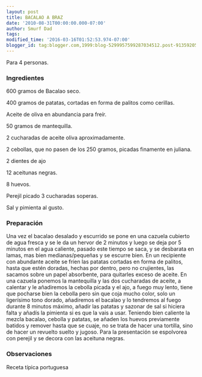 ```yaml
---
layout: post
title: BACALAO A BRAZ
date: '2010-08-31T00:00:00.000-07:00'
author: Smurf Dad
tags: 
modified_time: '2016-03-16T01:52:53.974-07:00'
blogger_id: tag:blogger.com,1999:blog-5299957599287034512.post-9135920546894529587
---
```


Para 4 personas.

<h3>Ingredientes</h3>

600 gramos de Bacalao seco.

400 gramos de patatas, cortadas en forma de palitos como cerillas.

Aceite de oliva en abundancia para freír.

50 gramos de mantequilla.

2 cucharadas de aceite oliva aproximadamente.

2 cebollas, que no pasen de los 250 gramos, picadas finamente en juliana.

2 dientes de ajo

12 aceitunas negras.

8 huevos.

Perejil picado 3 cucharadas soperas.

Sal y pimienta al gusto.

<h3>Preparación</h3>

Una vez el bacalao desalado y escurrido se pone en una cazuela cubierto de agua fresca y se le da un hervor de 2 minutos y luego se deja por 5 minutos en el agua caliente, pasado este tiempo se saca, y se desbarata en lamas, mas bien medianas/pequeñas y se escurre bien. En un recipiente con abundante aceite se fríen las patatas cortadas en forma de palitos, hasta que estén doradas, hechas por dentro, pero no crujientes, las sacamos sobre un papel absorbente, para quitarles exceso de aceite. En una cazuela ponemos la mantequilla y las dos cucharadas de aceite, a calentar y le añadiremos la cebolla picada y el ajo, a fuego muy lento, tiene que pocharse bien la cebolla pero sin que coja mucho color, solo un ligerísimo tono dorado, añadiremos el bacalao y lo tendremos al fuego durante 8 minutos máximo, añadir las patatas y sazonar de sal si hiciera falta y añadís la pimienta si es que la vais a usar. Teniendo bien caliente la mezcla bacalao, cebolla y patatas, se añaden los huevos previamente batidos y remover hasta que se cuaje, no se trata de hacer una tortilla, sino de hacer un revuelto suelto y jugoso. Para la presentación se espolvorea con perejil y se decora con las aceituna negras.

<h3>Observaciones</h3>

Receta típica portuguesa

